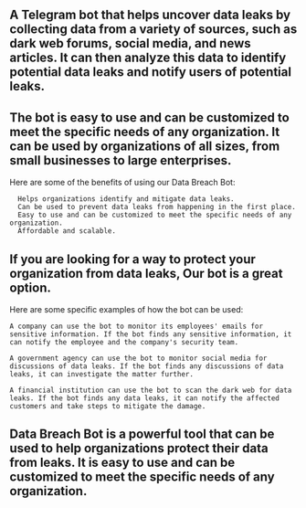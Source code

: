 ## A Telegram bot that helps uncover data leaks by collecting data from a variety of sources, such as dark web forums, social media, and news articles. It can then analyze this data to identify potential data leaks and notify users of potential leaks.

## The bot is easy to use and can be customized to meet the specific needs of any organization. It can be used by organizations of all sizes, from small businesses to large enterprises.

Here are some of the benefits of using our Data Breach Bot:
```
  Helps organizations identify and mitigate data leaks.
  Can be used to prevent data leaks from happening in the first place.
  Easy to use and can be customized to meet the specific needs of any organization.
  Affordable and scalable.
```
## If you are looking for a way to protect your organization from data leaks, Our bot is a great option.

Here are some specific examples of how the bot can be used:

  ```A company can use the bot to monitor its employees' emails for sensitive information. If the bot finds any sensitive information, it can notify the employee and the company's security team.```
  
  ```A government agency can use the bot to monitor social media for discussions of data leaks. If the bot finds any discussions of data leaks, it can investigate the matter further.```
  
  ```A financial institution can use the bot to scan the dark web for data leaks. If the bot finds any data leaks, it can notify the affected customers and take steps to mitigate the damage.```

## Data Breach Bot is a powerful tool that can be used to help organizations protect their data from leaks. It is easy to use and can be customized to meet the specific needs of any organization.
